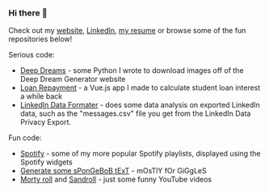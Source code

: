 ### Hi there 👋

<!--
**JasonD94/JasonD94** is a ✨ _special_ ✨ repository because its `README.md` (this file) appears on your GitHub profile.

Here are some ideas to get you started:

- 🔭 I’m currently working on ...
- 🌱 I’m currently learning ...
- 👯 I’m looking to collaborate on ...
- 🤔 I’m looking for help with ...
- 💬 Ask me about ...
- 📫 How to reach me: ...
- 😄 Pronouns: ...
- ⚡ Fun fact: ...
-->

Check out my [website](https://downing.io/), [LinkedIn](https://www.linkedin.com/in/jasonpdowning/), [my resume](https://downing.io/img/resume.pdf) or browse some of the fun repositories below!

Serious code:
* [Deep Dreams](https://github.com/JasonD94/DeepDreams) - some Python I wrote to download images off of the Deep Dream Generator website
* [Loan Repayment](https://github.com/JasonD94/Loan-Repayment) - a Vue.js app I made to calculate student loan interest a while back
* [LinkedIn Data Formater](https://github.com/JasonD94/LinkedIn-Data-Formater) - does some data analysis on exported LinkedIn data, such as the "messages.csv" file you get from the LinkedIn Data Privacy Export.

Fun code:
* [Spotify](https://github.com/JasonD94/Spotify) - some of my more popular Spotify playlists, displayed using the Spotify widgets
* [Generate some sPonGeBoB tExT](https://downing.io/gEnErAtEsPoNgEbObTeXt/) - mOsTlY fOr GiGgLeS
* [Morty roll](https://downing.io/Mortyroll/) and [Sandroll](https://downing.io/Sandroll/) - just some funny YouTube videos
